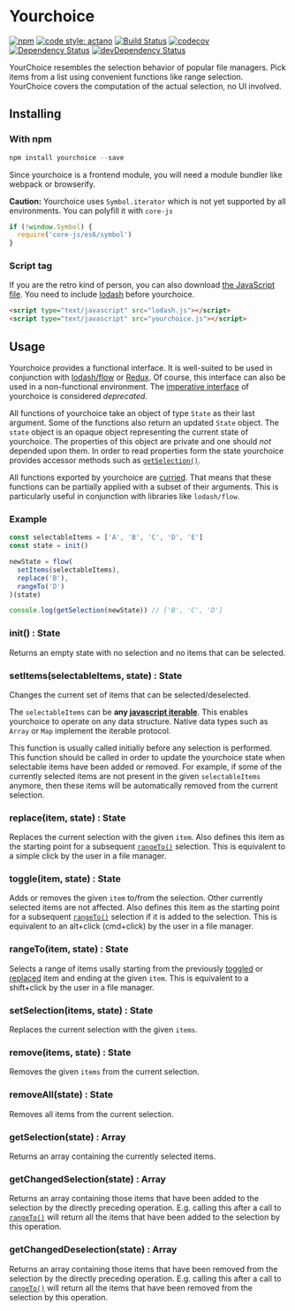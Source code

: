 # Yourchoice

[![npm](https://img.shields.io/npm/v/yourchoice.svg)](https://www.npmjs.com/package/yourchoice)
[![code style: actano](https://img.shields.io/badge/code%20style-actano-blue.svg)](https://www.npmjs.com/package/eslint-config-actano)
[![Build Status](https://travis-ci.org/actano/yourchoice.svg?branch=master)](https://travis-ci.org/actano/yourchoice)
[![codecov](https://codecov.io/gh/actano/yourchoice/branch/master/graph/badge.svg)](https://codecov.io/gh/actano/yourchoice)
[![Dependency Status](https://david-dm.org/actano/yourchoice.svg)](https://david-dm.org/actano/yourchoice)
[![devDependency Status](https://david-dm.org/actano/yourchoice/dev-status.svg)](https://david-dm.org/actano/yourchoice#info=devDependencies)

YourChoice resembles the selection behavior of popular file managers. Pick items from a list using convenient functions like range selection. YourChoice covers the computation of the actual selection, no UI involved.

## Installing

### With npm

```javascript
npm install yourchoice --save
```

Since yourchoice is a frontend module, you will need a module bundler like webpack or browserify.

**Caution:** Yourchoice uses `Symbol.iterator` which is not yet supported by all environments. You can polyfill it with `core-js`

```javascript
if (!window.Symbol) {
  require('core-js/es6/symbol')
}
```

### Script tag

If you are the retro kind of person, you can also download [the JavaScript file](dist/yourchoice.js). You need to include [lodash](https://lodash.com/) before yourchoice.

```html
<script type="text/javascript" src="lodash.js"></script>
<script type="text/javascript" src="yourchoice.js"></script>
```

## Usage

Yourchoice provides a functional interface. It is well-suited to be used in conjunction with [lodash/flow](https://lodash.com/docs#flow) or [Redux](http://redux.js.org/). Of course, this interface can also be used in a non-functional environment. The [imperative interface](README_deprecated.md) of yourchoice is considered *deprecated*.

All functions of yourchoice take an object of type `State` as their last argument. Some of the functions also return an updated `State` object.
The `state` object is an opaque object representing the current state of yourchoice. The properties of this object are private and one should *not* depended upon them.
In order to read properties form the state yourchoice provides accessor methods such as [`getSelection()`](#getselectionstate--array).

All functions exported by yourchoice are [curried](https://en.wikipedia.org/wiki/Currying). That means that these functions can be partially applied with a subset of their arguments. This is particularly useful in conjunction with libraries like `lodash/flow`.

### Example

```javascript
const selectableItems = ['A', 'B', 'C', 'D', 'E']
const state = init()

newState = flow(
  setItems(selectableItems),
  replace('B'),
  rangeTo('D')
)(state)

console.log(getSelection(newState)) // ['B', 'C', 'D']
```

### init() : State

Returns an empty state with no selection and no items that can be selected.

### setItems(selectableItems, state) : State

Changes the current set of items that can be selected/deselected.

The `selectableItems` can be **any [javascript iterable](http://www.ecma-international.org/ecma-262/6.0/#sec-iterable-interface)**. 
This enables yourchoice to operate on any data structure. Native data types such as `Array` or `Map` implement the iterable protocol.

This function is usually called initially before any selection is performed. This function should be called in order to update the yourchoice state when selectable items have been added or removed. For example, if some of the currently selected items are not present in the given `selectableItems` anymore, then these items will be automatically removed from the current selection.

### replace(item, state) : State

Replaces the current selection with the given `item`. Also defines this item as the starting point for a subsequent [`rangeTo()`](#rangetoitem-state--state) selection. This is equivalent to a simple click by the user in a file manager.

### toggle(item, state) : State

Adds or removes the given `item` to/from the selection. Other currently selected items are not affected. Also defines this item as the starting point for a subsequent [`rangeTo()`](#rangetoitem-state--state) selection if it is added to the selection. This is equivalent to an alt+click (cmd+click) by the user in a file manager.

### rangeTo(item, state) : State

Selects a range of items usally starting from the previously [toggled](#toggleitem-state--state) or [replaced](#replaceitem-state--state) item and ending at the given `item`. This is equivalent to a shift+click by the user in a file manager.

### setSelection(items, state) : State

Replaces the current selection with the given `items`.

### remove(items, state) : State

Removes the given `items` from the current selection. 

### removeAll(state) : State

Removes all items from the current selection.

### getSelection(state) : Array

Returns an array containing the currently selected items.

### getChangedSelection(state) : Array

Returns an array containing those items that have been added to the selection by the directly preceding operation. E.g. calling this after a call to [`rangeTo()`](#rangetoitem-state--state) will return all the items that have been added to the selection by this operation.

### getChangedDeselection(state) : Array

Returns an array containing those items that have been removed from the selection by the directly preceding operation. E.g. calling this after a call to [`rangeTo()`](#rangetoitem-state--state) will return all the items that have been removed from the selection by this operation.
